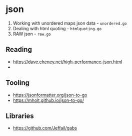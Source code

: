 # json

1. Working with unordered maps json data - `unordered.go`
2. Dealing with html quoting - `htmlquoting.go`
3. RAW json - `raw.go`


## Reading

* https://dave.cheney.net/high-performance-json.html
*


## Tooling

* https://jsonformatter.org/json-to-go
* https://mholt.github.io/json-to-go/


## Libraries

* https://github.com/Jeffail/gabs
